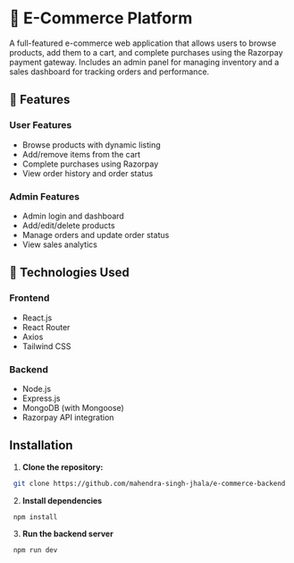 # 🛒 E-Commerce Platform

A full-featured e-commerce web application that allows users to browse products, add them to a cart, and complete purchases using the Razorpay payment gateway. Includes an admin panel for managing inventory and a sales dashboard for tracking orders and performance.

## 🚀 Features

### User Features
- Browse products with dynamic listing
- Add/remove items from the cart
- Complete purchases using Razorpay
- View order history and order status

### Admin Features
- Admin login and dashboard
- Add/edit/delete products
- Manage orders and update order status
- View sales analytics

## 🧰 Technologies Used

### Frontend
- React.js
- React Router
- Axios
- Tailwind CSS

### Backend
- Node.js
- Express.js
- MongoDB (with Mongoose)
- Razorpay API integration

## Installation

1. **Clone the repository:**

```bash
 git clone https://github.com/mahendra-singh-jhala/e-commerce-backend
```

2. **Install dependencies**

```bash
 npm install
```

3. **Run the backend server**

```bash
 npm run dev
```

